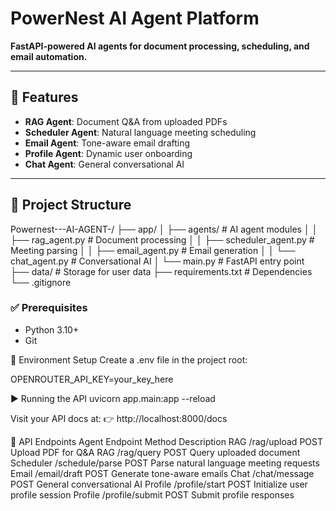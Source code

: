 # PowerNest AI Agent Platform



**FastAPI-powered AI agents for document processing, scheduling, and email automation.**

---

## 🚀 Features

- **RAG Agent**: Document Q&A from uploaded PDFs  
- **Scheduler Agent**: Natural language meeting scheduling  
- **Email Agent**: Tone-aware email drafting  
- **Profile Agent**: Dynamic user onboarding  
- **Chat Agent**: General conversational AI  

---

## 📁 Project Structure

Powernest---AI-AGENT-/
├── app/
│ ├── agents/ # AI agent modules
│ │ ├── rag_agent.py # Document processing
│ │ ├── scheduler_agent.py # Meeting parsing
│ │ ├── email_agent.py # Email generation
│ │ └── chat_agent.py # Conversational AI
│ └── main.py # FastAPI entry point
├── data/ # Storage for user data
├── requirements.txt # Dependencies
└── .gitignore


### ✅ Prerequisites

- Python 3.10+
- Git


🔐 Environment Setup
Create a .env file in the project root:

OPENROUTER_API_KEY=your_key_here



▶️ Running the API
uvicorn app.main:app --reload

Visit your API docs at:
👉 http://localhost:8000/docs

📡 API Endpoints
Agent	Endpoint	Method	Description
RAG	/rag/upload	POST	Upload PDF for Q&A
RAG	/rag/query	POST	Query uploaded document
Scheduler	/schedule/parse	POST	Parse natural language meeting requests
Email	/email/draft	POST	Generate tone-aware emails
Chat	/chat/message	POST	General conversational AI
Profile	/profile/start	POST	Initialize user profile session
Profile	/profile/submit	POST	Submit profile responses

